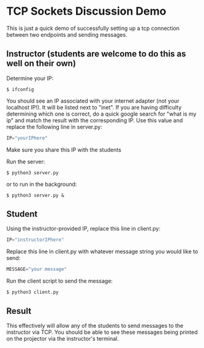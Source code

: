 # TCP Sockets Discussion Demo

This is just a quick demo of successfully setting up a tcp connection 
between two endpoints and sending messages.

## Instructor (students are welcome to do this as well on their own)
Determine your IP: 
```shellsession 
$ ifconfig 
``` 
You should see 
an IP associated with your internet adapter (not your localhost IP!).  It will be listed next to "inet".
If you are having difficulty determining which one is correct, do a quick google search for "what is my ip" and 
match the result with the corresponding IP.
Use this value and replace the following line in server.py: 
```python 
IP="yourIPhere" 
``` 
Make sure you share this IP with the students 

Run the server: 
```shellsession 
$ python3 server.py 
``` 
or to run in the background: 
```shellsession 
$ python3 server.py & 
```
## Student
Using the instructor-provided IP, replace this line in client.py: 
```python 
IP="instructorIPhere" 
``` 
Replace this line in client.py with whatever message string you would like to send: 
```python 
MESSAGE="your message" 
``` 
Run the client script to send the message: 
```shellsession 
$ python3 client.py 
```
## Result
This effectively will allow any of the students to send messages to the 
instructor via TCP.  You should be able to see these messages being 
printed on the projector via the instructor's terminal.
